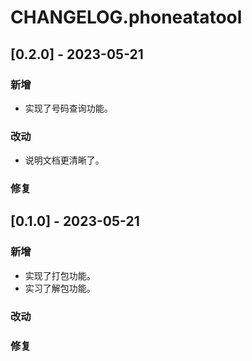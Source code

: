 # CHANGELOG.phoneatatool

## [0.2.0] - 2023-05-21

### 新增

- 实现了号码查询功能。

### 改动

- 说明文档更清晰了。

### 修复

## [0.1.0] - 2023-05-21

### 新增

- 实现了打包功能。
- 实习了解包功能。

### 改动

### 修复
